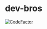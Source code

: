 # dev-bros
[![CodeFactor](https://www.codefactor.io/repository/github/milankatira/dev-bros/badge)](https://www.codefactor.io/repository/github/milankatira/dev-bros)
